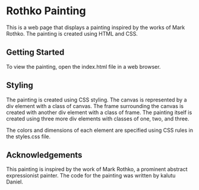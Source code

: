# Rothko Painting
This is a web page that displays a painting inspired by the works of Mark Rothko. The painting is created using HTML and CSS.

## Getting Started
To view the painting, open the index.html file in a web browser.

## Styling
The painting is created using CSS styling. The canvas is represented by a div element with a class of canvas. The frame surrounding the canvas is created with another div element with a class of frame. The painting itself is created using three more div elements with classes of one, two, and three.

The colors and dimensions of each element are specified using CSS rules in the styles.css file.

## Acknowledgements
This painting is inspired by the work of Mark Rothko, a prominent abstract expressionist painter. The code for the painting was written by kalutu Daniel.







